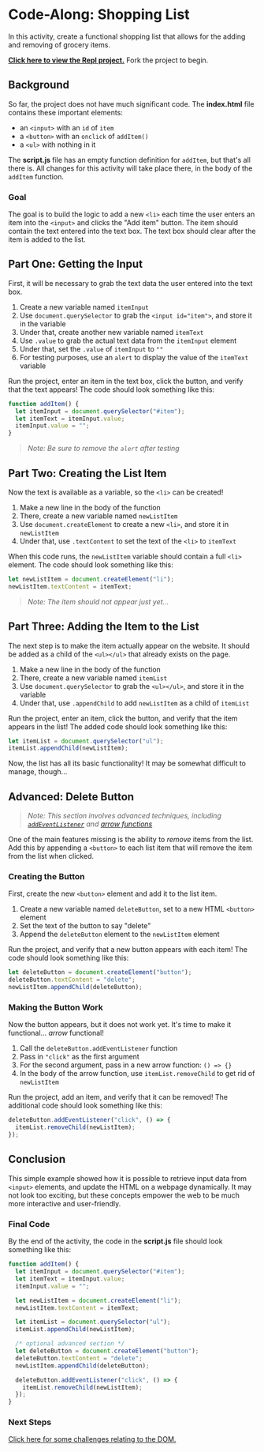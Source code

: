 # Code-Along: Shopping List
In this activity, create a functional shopping list that allows for the adding and removing of grocery items.

[**Click here to view the Repl project.**](https://replit.com/@HylandOutreach/ShoppingList) Fork the project to begin.

## Background
So far, the project does not have much significant code. The **index.html** file contains these important elements:

- an `<input>` with an `id` of `item`
- a `<button>` with an `onclick` of `addItem()`
- a `<ul>` with nothing in it

The **script.js** file has an empty function definition for `addItem`, but that's all there is. All changes for this activity will take place there, in the body of the `addItem` function.

### Goal
The goal is to build the logic to add a new `<li>` each time the user enters an item into the `<input>` and clicks the "Add item" button. The item should contain the text entered into the text box. The text box should clear after the item is added to the list.

## Part One: Getting the Input
First, it will be necessary to grab the text data the user entered into the text box.

1. Create a new variable named `itemInput`
1. Use `document.querySelector` to grab the `<input id="item">`, and store it in the variable
1. Under that, create another new variable named `itemText`
1. Use `.value` to grab the actual text data from the `itemInput` element
1. Under that, set the `.value` of `itemInput` to `""`
1. For testing purposes, use an `alert` to display the value of the `itemText` variable

Run the project, enter an item in the text box, click the button, and verify that the text appears! The code should look something like this:

```js
function addItem() {
  let itemInput = document.querySelector("#item");
  let itemText = itemInput.value;
  itemInput.value = "";
}
```

>_Note: Be sure to remove the `alert` after testing_

## Part Two: Creating the List Item
Now the text is available as a variable, so the `<li>` can be created!

1. Make a new line in the body of the function
1. There, create a new variable named `newListItem`
1. Use `document.createElement` to create a new `<li>`, and store it in `newListItem`
1. Under that, use `.textContent` to set the text of the `<li>` to `itemText`

When this code runs, the `newListItem` variable should contain a full `<li>` element. The code should look something like this:

```js
let newListItem = document.createElement("li");
newListItem.textContent = itemText;
```

>_Note: The item should not appear just yet..._

## Part Three: Adding the Item to the List
The next step is to make the item actually appear on the website. It should be added as a child of the `<ul></ul>` that already exists on the page.

1. Make a new line in the body of the function
1. There, create a new variable named `itemList`
1. Use `document.querySelector` to grab the `<ul></ul>`, and store it in the variable
1. Under that, use `.appendChild` to add `newListItem` as a child of `itemList`

Run the project, enter an item, click the button, and verify that the item appears in the list! The added code should look something like this:

```js
let itemList = document.querySelector("ul");
itemList.appendChild(newListItem);
```

Now, the list has all its basic functionality! It may be somewhat difficult to manage, though...

## Advanced: Delete Button
>_Note: This section involves advanced techniques, including [`addEventListener`](https://www.w3schools.com/jsref/met_element_addeventlistener.asp) and [arrow functions](https://www.w3schools.com/js/js_arrow_function.asp)_

One of the main features missing is the ability to _remove_ items from the list. Add this by appending a `<button>` to each list item that will remove the item from the list when clicked.

### Creating the Button
First, create the new `<button>` element and add it to the list item.

1. Create a new variable named `deleteButton`, set to a new HTML `<button>` element
1. Set the text of the button to say "delete"
1. Append the `deleteButton` element to the `newListItem` element

Run the project, and verify that a new button appears with each item! The code should look something like this:

```js
let deleteButton = document.createElement("button");
deleteButton.textContent = "delete";
newListItem.appendChild(deleteButton);
```

### Making the Button Work
Now the button appears, but it does not work yet. It's time to make it functional... _arrow_ functional!

1. Call the `deleteButton.addEventListener` function
1. Pass in `"click"` as the first argument
1. For the second argument, pass in a new arrow function: `() => {}`
1. In the body of the arrow function, use `itemList.removeChild` to get rid of `newListItem`

Run the project, add an item, and verify that it can be removed! The additional code should look something like this:

```js
deleteButton.addEventListener("click", () => {
  itemList.removeChild(newListItem);
});
```

## Conclusion
This simple example showed how it is possible to retrieve input data from `<input>` elements, and update the HTML on a webpage dynamically. It may not look too exciting, but these concepts empower the web to be much more interactive and user-friendly.

### Final Code
By the end of the activity, the code in the **script.js** file should look something like this:

```js
function addItem() {
  let itemInput = document.querySelector("#item");
  let itemText = itemInput.value;
  itemInput.value = "";

  let newListItem = document.createElement("li");
  newListItem.textContent = itemText;

  let itemList = document.querySelector("ul");
  itemList.appendChild(newListItem);

  /* optional advanced section */
  let deleteButton = document.createElement("button");
  deleteButton.textContent = "delete";
  newListItem.appendChild(deleteButton);

  deleteButton.addEventListener("click", () => {
    itemList.removeChild(newListItem);
  });
}
```

### Next Steps
[Click here for some challenges relating to the DOM.](DomChallenges.md)
